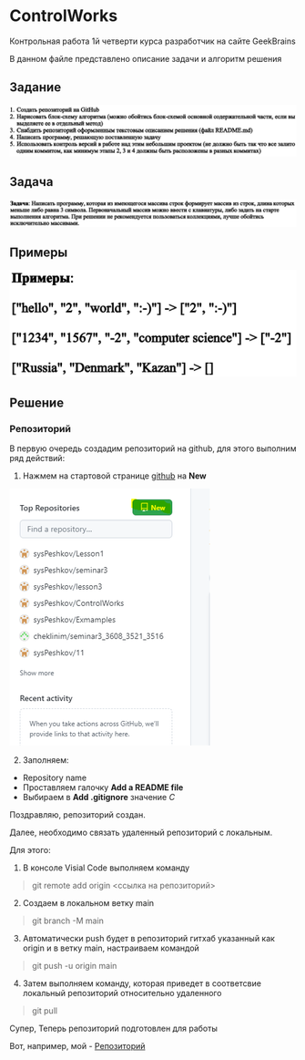 # ControlWorks
Контрольная работа 1й четверти курса разработчик на сайте GeekBrains

В данном файле представлено описание задачи и алгоритм решения

## Задание

![Здесь должно отобразиться задание](ControlWork.png)

## Задача

![Здесь должна отобразиться задача](Task.png)

## Примеры

![Здесь должны отобразиться примеры](Examples.png)


## Решение

### Репозиторий

В первую очередь создадим репозиторий на github, для этого выполним ряд действий:

1. Нажмем на стартовой странице [github](https://github.com/) на __New__

![картинка](createRepository.PNG)

2. Заполняем:
 - Repository name
 - Проставляем галочку __Add a README file__ 
 - Выбираем в __Add .gitignore__ значение _С_

 Поздравляю, репозиторий создан.

 Далее, необходимо связать удаленный репозиторий с локальным.

 Для этого:

 1. В консоле  Visial Code выполняем команду    

  >  git remote add origin <ссылка на репозиторий>

2. Создаем в локальном ветку main

 >   git branch -M main

 3. Автоматически push будет в репозиторий гитхаб указанный как origin и в ветку main, настраиваем командой

 > git push -u origin main

4. Затем выполняем команду, которая приведет в соответсвие локальный репозиторий относительно удаленного

 > git pull

 Супер, Теперь репозиторий подготовлен для работы

 Вот, например, мой - [Репозиторий](https://github.com/sysPeshkov/ControlWorks)